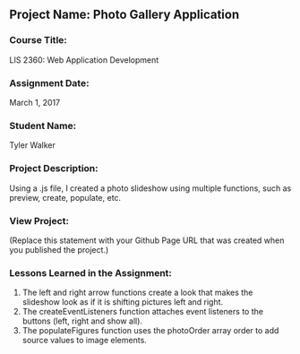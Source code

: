 ## Project Name:  Photo Gallery Application

### Course Title:
LIS 2360:  Web Application Development

### Assignment Date:  
March 1, 2017

### Student Name:  
Tyler Walker

### Project Description:
Using a .js file, I created a photo slideshow using multiple functions, such as preview, create, populate, etc.

### View Project:
(Replace this statement with your Github Page URL that was created when you 
 published the project.)

### Lessons Learned in the Assignment:
1. The left and right arrow functions create a look that makes the slideshow look as if it is shifting pictures left and right.
2. The createEventListeners function attaches event listeners to the buttons (left, right and show all).
3. The populateFigures function uses the photoOrder array order to add source values to image elements. 
